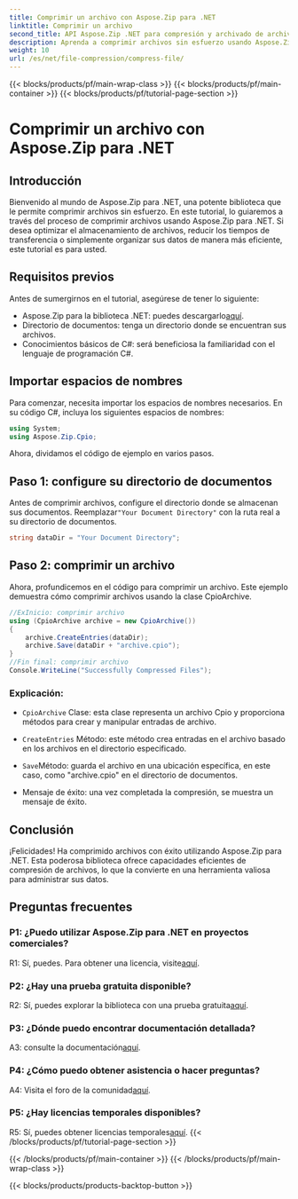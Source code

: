 ```yaml
---
title: Comprimir un archivo con Aspose.Zip para .NET
linktitle: Comprimir un archivo
second_title: API Aspose.Zip .NET para compresión y archivado de archivos
description: Aprenda a comprimir archivos sin esfuerzo usando Aspose.Zip para .NET. Siga nuestro tutorial paso a paso para una gestión eficiente de archivos.
weight: 10
url: /es/net/file-compression/compress-file/
---
```


{{< blocks/products/pf/main-wrap-class >}}
{{< blocks/products/pf/main-container >}}
{{< blocks/products/pf/tutorial-page-section >}}

# Comprimir un archivo con Aspose.Zip para .NET

## Introducción

Bienvenido al mundo de Aspose.Zip para .NET, una potente biblioteca que le permite comprimir archivos sin esfuerzo. En este tutorial, lo guiaremos a través del proceso de comprimir archivos usando Aspose.Zip para .NET. Si desea optimizar el almacenamiento de archivos, reducir los tiempos de transferencia o simplemente organizar sus datos de manera más eficiente, este tutorial es para usted.

## Requisitos previos

Antes de sumergirnos en el tutorial, asegúrese de tener lo siguiente:

-  Aspose.Zip para la biblioteca .NET: puedes descargarlo[aquí](https://releases.aspose.com/zip/net/).
- Directorio de documentos: tenga un directorio donde se encuentran sus archivos.
- Conocimientos básicos de C#: será beneficiosa la familiaridad con el lenguaje de programación C#.

## Importar espacios de nombres

Para comenzar, necesita importar los espacios de nombres necesarios. En su código C#, incluya los siguientes espacios de nombres:

```csharp
using System;
using Aspose.Zip.Cpio;
```

Ahora, dividamos el código de ejemplo en varios pasos.

## Paso 1: configure su directorio de documentos

 Antes de comprimir archivos, configure el directorio donde se almacenan sus documentos. Reemplazar`"Your Document Directory"` con la ruta real a su directorio de documentos.

```csharp
string dataDir = "Your Document Directory";
```

## Paso 2: comprimir un archivo

Ahora, profundicemos en el código para comprimir un archivo. Este ejemplo demuestra cómo comprimir archivos usando la clase CpioArchive.

```csharp
//ExInicio: comprimir archivo
using (CpioArchive archive = new CpioArchive())
{
    archive.CreateEntries(dataDir);
    archive.Save(dataDir + "archive.cpio");
}
//Fin final: comprimir archivo
Console.WriteLine("Successfully Compressed Files");
```

### Explicación:

- `CpioArchive` Clase: esta clase representa un archivo Cpio y proporciona métodos para crear y manipular entradas de archivo.

- `CreateEntries` Método: este método crea entradas en el archivo basado en los archivos en el directorio especificado.

- `Save`Método: guarda el archivo en una ubicación específica, en este caso, como "archive.cpio" en el directorio de documentos.

- Mensaje de éxito: una vez completada la compresión, se muestra un mensaje de éxito.

## Conclusión

¡Felicidades! Ha comprimido archivos con éxito utilizando Aspose.Zip para .NET. Esta poderosa biblioteca ofrece capacidades eficientes de compresión de archivos, lo que la convierte en una herramienta valiosa para administrar sus datos.

## Preguntas frecuentes

### P1: ¿Puedo utilizar Aspose.Zip para .NET en proyectos comerciales?

 R1: Sí, puedes. Para obtener una licencia, visite[aquí](https://purchase.aspose.com/buy).

### P2: ¿Hay una prueba gratuita disponible?

 R2: Sí, puedes explorar la biblioteca con una prueba gratuita[aquí](https://releases.aspose.com/).

### P3: ¿Dónde puedo encontrar documentación detallada?

 A3: consulte la documentación[aquí](https://reference.aspose.com/zip/net/).

### P4: ¿Cómo puedo obtener asistencia o hacer preguntas?

 A4: Visita el foro de la comunidad[aquí](https://forum.aspose.com/c/zip/37).

### P5: ¿Hay licencias temporales disponibles?

 R5: Sí, puedes obtener licencias temporales[aquí](https://purchase.aspose.com/temporary-license/).
{{< /blocks/products/pf/tutorial-page-section >}}

{{< /blocks/products/pf/main-container >}}
{{< /blocks/products/pf/main-wrap-class >}}

{{< blocks/products/products-backtop-button >}}
